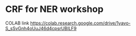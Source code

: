 # CRF for NER workshop

COLAB link https://colab.research.google.com/drive/1yavo-S_sSvGnh4oUuJ46d4cpsrUBILF9
